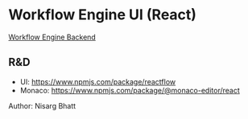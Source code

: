 # Workflow Engine UI (React)

[Workflow Engine Backend](https://github.com/nisargrbhatt/workflow-engine)

## R&D

- UI: https://www.npmjs.com/package/reactflow
- Monaco: https://www.npmjs.com/package/@monaco-editor/react

Author: Nisarg Bhatt
